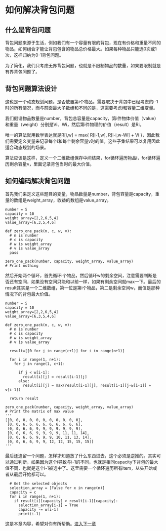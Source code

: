 
# 如何解决背包问题

## 什么是背包问题

背包问题来源于生活，例如我们有一个容量有限的背包，现在有价格和重量不同的物品，如何组合才能让背包包含的物品总价格最大。如果每种物品只能选0次或1次，这样归纳为0-1背包问题。

为了简化，我们只考虑无界背包问题，也就是不限制物品的数量，如果要限制就是有界背包问题了。

## 背包问题算法设计

这也是一个动态规划问题，是否放置第i个物品，需要取决于背包中已经考虑的i-1时的所有情况，而与前面最大子数组和不同的是，这需要考虑i和容量二维变量。

我们假设物品数量是number，背包总容量是capacity，第i件物体价值（value）和重量（weight）分别是Vi、Wi，然后第i件物理的价值（result）是Ri。

唯一的算法就用数学表达就是R[i,w] = max{ R[i-1,w], R[i-i,w-Wi] + Vi }，因此我们需要定义变量来记录每个i和每个剩余容量v时的值，这些子集结果可以复用因此适合动态规划的场景。

算法应该是这样，定义一个二维数组保存中间结果，for循环遍历物品i，for循环遍历剩余容量v，里面记录背包当时的最大价值。

## 如何编码解决背包问题

首先我们来定义这些题目的变量，物品数量是number，背包容量是capacity，重量的数组是weight_array，收益的数组是value_array。

```
number = 5
capacity = 10
weight_array=[2,2,6,5,4]
value_array=[6,3,5,4,6]

def zero_one_pack(n, c, w, v):
  # n is number
  # c is capacity
  # w is weight_array
  # v is value_array
  pass

zero_one_pack(number, capacity, weight_array, value_array)
# Print nothing
```

然后开始两个循环，首先循环i个物品，然后循环w的剩余空间，注意需要判断是否还有空间，如果没有空间只能和以前一样，如果有剩余空间就max一下。最后的result其实是一个二维数组，第一位是第i个物品，第二是剩余空间w，而值是那种情况下的背包最大价值。


```
number = 5
capacity = 10
weight_array=[2,2,6,5,4]
value_array=[6,3,5,4,6]

def zero_one_pack(n, c, w, v):
  # n is number
  # c is capacity
  # w is weight_array
  # v is value_array

  result=[[0 for j in range(c+1)] for i in range(n+1)]

  for i in range(1, n+1):
    for j in range(1, c+1):

      if j < w[i-1]:
        result[i][j] = result[i-1][j]
      else:
        result[i][j] = max(result[i-1][j], result[i-1][j-w[i-1]] + v[i-1])

  return result

zero_one_pack(number, capacity, weight_array, value_array)
# Print the matrix of max value 
'''
[[0, 0, 0, 0, 0, 0, 0, 0, 0, 0, 0],
 [0, 0, 6, 6, 6, 6, 6, 6, 6, 6, 6],
 [0, 0, 6, 6, 9, 9, 9, 9, 9, 9, 9],
 [0, 0, 6, 6, 9, 9, 9, 9, 11, 11, 14],
 [0, 0, 6, 6, 9, 9, 9, 10, 11, 13, 14],
 [0, 0, 6, 6, 9, 9, 12, 12, 15, 15, 15]]
'''
```

最后还遗留一个问题，怎样才知道放了什么东西进去，这个必须是逆推的。其实可以通过判断，如果因为这个i导致与i-1的不同，也就是相同capacity下背包的最大值不同，也就是这个i-1被选中了。这里需要一个循环遍历所有item，从头开始或者从最后开始都可以。

```
  # Get the selected objects
  selection_array = [False for x in range(n)]
  capacity = c
  for i in range(1, n+1):
    if result[i][capacity] > result[i-1][capacity]:
      selection_array[i-1] = True
      capacity -= w[i-1]
      print(i-1)
```


这是本章内容，希望对你有所帮助。[进入下一章](./008背包问题.md)